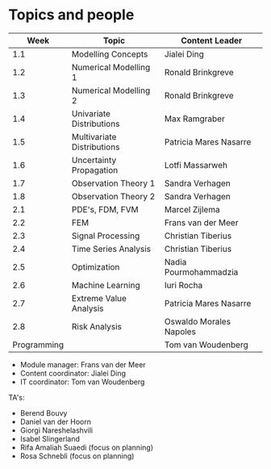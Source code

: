 # Topics and people

| Week          | Topic                     | Content Leader   |
|---------------|---------------------------|------------------|
| 1.1           | Modelling Concepts        | Jialei Ding      |
| 1.2           | Numerical Modelling 1     | Ronald Brinkgreve |
| 1.3           | Numerical Modelling 2     | Ronald Brinkgreve |
| 1.4           | Univariate Distributions  | Max Ramgraber    |
| 1.5           | Multivariate Distributions| Patricia Mares Nasarre |
| 1.6           | Uncertainty Propagation   | Lotfi Massarweh  |
| 1.7           | Observation Theory 1      | Sandra Verhagen  |
| 1.8           | Observation Theory 2      | Sandra Verhagen  |
| 2.1           | PDE's, FDM, FVM           | Marcel Zijlema   |
| 2.2           | FEM                       | Frans van der Meer |
| 2.3           | Signal Processing         | Christian Tiberius |
| 2.4           | Time Series Analysis      | Christian Tiberius |
| 2.5           | Optimization              | Nadia Pourmohammadzia |
| 2.6           | Machine Learning          | Iuri Rocha       |
| 2.7           | Extreme Value Analysis    | Patricia Mares Nasarre |
| 2.8           | Risk Analysis             | Oswaldo Morales Napoles |
| Programming   |                           | Tom van Woudenberg |

- Module manager: Frans van der Meer
- Content coordinator: Jialei Ding
- IT coordinator: Tom van Woudenberg

TA's:

- Berend Bouvy
- Daniel van der Hoorn
- Giorgi Nareshelashvili
- Isabel Slingerland
- Rifa Amaliah Suaedi (focus on planning)
- Rosa Schnebli (focus on planning)
